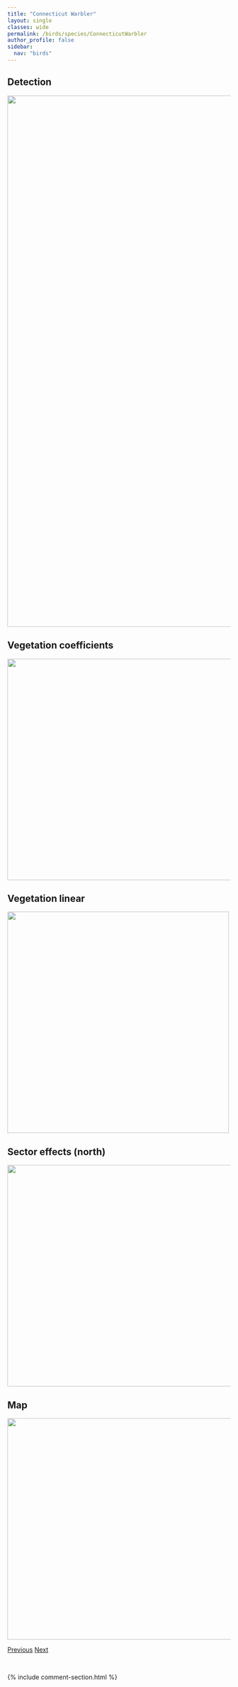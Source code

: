 ```yaml
---
title: "Connecticut Warbler"
layout: single
classes: wide
permalink: /birds/species/ConnecticutWarbler
author_profile: false
sidebar:
  nav: "birds"
---
```


<h2>Detection</h2>

<a href="https://drive.google.com/uc?export=view&id=1DwatvdFw6P1MLaAuGQWrla43H8SFbMO5">
<img src="https://drive.google.com/uc?export=view&id=1DwatvdFw6P1MLaAuGQWrla43H8SFbMO5" height = "1200" width = "800">
</a>

<h2>Vegetation coefficients</h2>

<a href="https://drive.google.com/uc?export=view&id=1cTYiq1q32Il0aZZ7JDIVrEWVoS3putk2">
<img src="https://drive.google.com/uc?export=view&id=1cTYiq1q32Il0aZZ7JDIVrEWVoS3putk2" height = "500" width = "1000">
</a>

<h2>Vegetation linear</h2>

<a href="https://drive.google.com/uc?export=view&id=1QJxN-RODJWsQ0r0n1MxVDkEqVxavz0Zn">
<img src="https://drive.google.com/uc?export=view&id=1QJxN-RODJWsQ0r0n1MxVDkEqVxavz0Zn" height = "500" width = "500">
</a>

<h2>Sector effects (north)</h2>

<a href="https://drive.google.com/uc?export=view&id=1tahBLlwsNNccjQGWmZYLtZFYSV3W_b8N">
<img src="https://drive.google.com/uc?export=view&id=1tahBLlwsNNccjQGWmZYLtZFYSV3W_b8N" height = "500" width = "1000">
</a>

<h2>Map</h2>

<a href="https://drive.google.com/uc?export=view&id=1riQcr1lobrf7DdTQhB17HoHQRMOGVG_p">
<img src="https://drive.google.com/uc?export=view&id=1riQcr1lobrf7DdTQhB17HoHQRMOGVG_p" height = "500" width = "1500">
</a>

<a href="/DevelopmentWebsite/birds/species/CommonNighthawk" class="pagination--pager" title="Common Nighthawk">Previous</a> <a href="/DevelopmentWebsite/birds/species/CommonRaven" class="pagination--pager" title="Common Raven">Next</a>

<p>&nbsp;</p>

{% include comment-section.html %}
